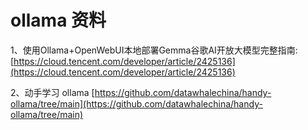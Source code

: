 
# ollama 资料

1、使用Ollama+OpenWebUI本地部署Gemma谷歌AI开放大模型完整指南:[https://cloud.tencent.com/developer/article/2425136](https://cloud.tencent.com/developer/article/2425136) 

2、动手学习 ollama [https://github.com/datawhalechina/handy-ollama/tree/main](https://github.com/datawhalechina/handy-ollama/tree/main)